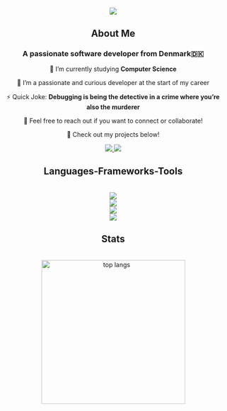 <h1 align="center">
  <a href="https://git.io/typing-svg">
    <img src="https://readme-typing-svg.herokuapp.com/?font=Courier&size=35&center=true&vCenter=true&width=500&height=70&duration=4000&lines=Hello+World...;I'm+Simon+Jensen;" />
  </a>
</h1>

<h2 align="center"> About Me </h2>

<h3 align="center">A passionate software developer from Denmark🇩🇰</h3>

<div align="center">
 
 🔭 I’m currently studying **Computer Science**

 🌱 I’m a passionate and curious developer at the start of my career

 ⚡ Quick Joke: **Debugging is being the detective in a crime where you’re also the murderer**

 💬 Feel free to reach out if you want to connect or collaborate!

 🚀 Check out my projects below!

</div>
 
<div align="center">
  <a href="mailto:pmvg-simon@protonmail.com">
    <img src="https://img.shields.io/badge/ProtonMail-333333?style=for-the-badge&logo=protonmail&logoColor=white" />
  </a>
  <a href="https://www.linkedin.com/in/simon-jensen-305b272b5/" target="_blank">
    <img src="https://img.shields.io/badge/LinkedIn-0077B5?style=for-the-badge&logo=linkedin&logoColor=white" target="_blank" />
  </a>
</div>

<h2 align="center"> Languages-Frameworks-Tools </h2>
<br/>
<div align="center">
    <img src="https://skillicons.dev/icons?i=html,css,cs,java,js,sqlite" /> <br>
    <img src="https://skillicons.dev/icons?i=github,git,figma,postman,nextjs,react" /> <br>
    <img src="https://skillicons.dev/icons?i=dotnet,visualstudio,vscode,idea,rider" /> <br>
    <img src="https://skillicons.dev/icons?i=windows,linux" />
</div>

<h2 align="center"> Stats </h2>
<br>
<div align=center>
  <img width=325 align="center" src="https://github-readme-stats-salesp07.vercel.app/api/top-langs/?username=xsjens02&hide=HTML&langs_count=8&layout=compact&theme=react&border_radius=10&size_weight=0.5&count_weight=0.5&exclude_repo=github-readme-stats" alt="top langs" />
</div>
